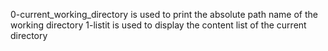 0-current_working_directory is used to print the absolute path name of the working directory
1-listit is used to display the content list of the current directory